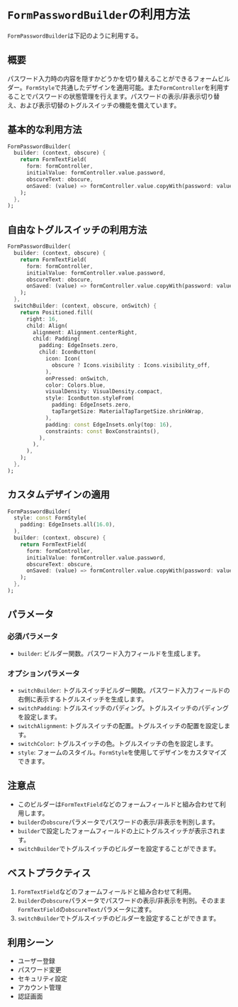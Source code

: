 # `FormPasswordBuilder`の利用方法

`FormPasswordBuilder`は下記のように利用する。

## 概要

パスワード入力時の内容を隠すかどうかを切り替えることができるフォームビルダー。`FormStyle`で共通したデザインを適用可能。また`FormController`を利用することでパスワードの状態管理を行えます。パスワードの表示/非表示切り替え、および表示切替のトグルスイッチの機能を備えています。

## 基本的な利用方法

```dart
FormPasswordBuilder(
  builder: (context, obscure) {
    return FormTextField(
      form: formController,
      initialValue: formController.value.password,
      obscureText: obscure,
      onSaved: (value) => formController.value.copyWith(password: value),
    );
  },
);
```

## 自由なトグルスイッチの利用方法

```dart
FormPasswordBuilder(
  builder: (context, obscure) {
    return FormTextField(
      form: formController,
      initialValue: formController.value.password,
      obscureText: obscure,
      onSaved: (value) => formController.value.copyWith(password: value),
    );
  },
  switchBuilder: (context, obscure, onSwitch) {
    return Positioned.fill(
      right: 16,
      child: Align(
        alignment: Alignment.centerRight,
        child: Padding(
          padding: EdgeInsets.zero,
          child: IconButton(
            icon: Icon(
              obscure ? Icons.visibility : Icons.visibility_off,
            ),
            onPressed: onSwitch,
            color: Colors.blue,
            visualDensity: VisualDensity.compact,
            style: IconButton.styleFrom(
              padding: EdgeInsets.zero,
              tapTargetSize: MaterialTapTargetSize.shrinkWrap,
            ),
            padding: const EdgeInsets.only(top: 16),
            constraints: const BoxConstraints(),
          ),
        ),
      ),
    );
  },
);
```

## カスタムデザインの適用

```dart
FormPasswordBuilder(
  style: const FormStyle(
    padding: EdgeInsets.all(16.0),
  ),
  builder: (context, obscure) {
    return FormTextField(
      form: formController,
      initialValue: formController.value.password,
      obscureText: obscure,
      onSaved: (value) => formController.value.copyWith(password: value),
    );
  },
);
```

## パラメータ

### 必須パラメータ
- `builder`: ビルダー関数。パスワード入力フィールドを生成します。

### オプションパラメータ
- `switchBuilder`: トグルスイッチビルダー関数。パスワード入力フィールドの右側に表示するトグルスイッチを生成します。
- `switchPadding`: トグルスイッチのパディング。トグルスイッチのパディングを設定します。
- `switchAlignment`: トグルスイッチの配置。トグルスイッチの配置を設定します。
- `switchColor`: トグルスイッチの色。トグルスイッチの色を設定します。
- `style`: フォームのスタイル。`FormStyle`を使用してデザインをカスタマイズできます。

## 注意点

- このビルダーは`FormTextField`などのフォームフィールドと組み合わせて利用します。
- `builder`の`obscure`パラメータでパスワードの表示/非表示を判別します。
- `builder`で設定したフォームフィールドの上にトグルスイッチが表示されます。
- `switchBuilder`でトグルスイッチのビルダーを設定することができます。

## ベストプラクティス

1. `FormTextField`などのフォームフィールドと組み合わせて利用。
2. `builder`の`obscure`パラメータでパスワードの表示/非表示を判別。そのまま`FormTextField`の`obscureText`パラメータに渡す。
3. `switchBuilder`でトグルスイッチのビルダーを設定することができます。

## 利用シーン

- ユーザー登録
- パスワード変更
- セキュリティ設定
- アカウント管理
- 認証画面
